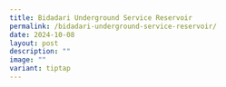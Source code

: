```yaml
---
title: Bidadari Underground Service Reservoir
permalink: /bidadari-underground-service-reservoir/
date: 2024-10-08
layout: post
description: ""
image: ""
variant: tiptap
---
```

